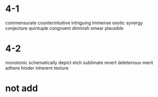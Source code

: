 # 4-1
commensurate
counterintuitive
intriguing
immense
exotic
synergy
conjecture
quintuple
congruent
diminish
smear
plausible
# 4-2
monotonic
schematically
depict
etch
sublimate
revert
deleterious
merit
adhere
hinder
inherent
texture
# not add
